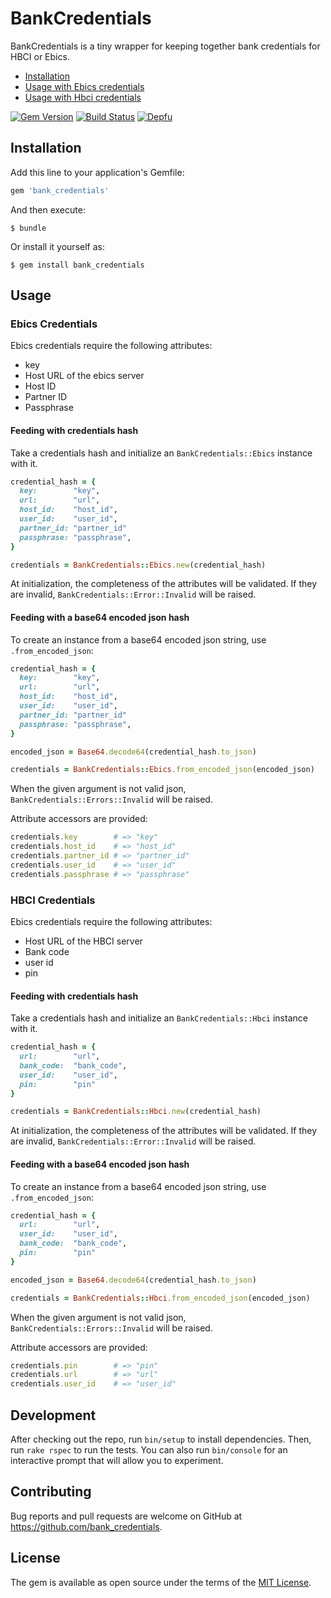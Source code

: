 # BankCredentials

BankCredentials is a tiny wrapper for keeping together bank credentials for HBCI or Ebics. 

- [Installation](#installation)
- [Usage with Ebics credentials](#ebics-credentials)
- [Usage with Hbci credentials](#hbci-credentials)

[![Gem Version](https://badge.fury.io/rb/bank_credentials.svg)](https://badge.fury.io/rb/bank_credentials)
[![Build Status](https://travis-ci.org/fintastic/bank_credentials.svg?branch=master)](https://travis-ci.org/fintastic/bank_credentials)
[![Depfu](https://badges.depfu.com/badges/cbc516a00ed7e4ff91cfdf72d4644805/count.svg)](https://depfu.com/github/fintastic/bank_credentials?project=Bundler)

## Installation

Add this line to your application's Gemfile:

```ruby
gem 'bank_credentials'
```

And then execute:

    $ bundle

Or install it yourself as:

    $ gem install bank_credentials

## Usage

### Ebics Credentials

Ebics credentials require the following attributes:

* key
* Host URL of the ebics server
* Host ID
* Partner ID
* Passphrase

#### Feeding with credentials hash
Take a credentials hash and initialize an `BankCredentials::Ebics` instance with it. 
```ruby
credential_hash = {
  key:        "key",
  url:        "url",
  host_id:    "host_id",
  user_id:    "user_id",
  partner_id: "partner_id"
  passphrase: "passphrase",
}

credentials = BankCredentials::Ebics.new(credential_hash)
```
At initialization, the completeness of the attributes will be validated. If they are invalid, `BankCredentials::Error::Invalid` will be raised. 


#### Feeding with a base64 encoded json hash
To create an instance from a base64 encoded json string, use `.from_encoded_json`:
```ruby
credential_hash = {
  key:        "key",
  url:        "url",
  host_id:    "host_id",
  user_id:    "user_id",
  partner_id: "partner_id"
  passphrase: "passphrase",
}

encoded_json = Base64.decode64(credential_hash.to_json)

credentials = BankCredentials::Ebics.from_encoded_json(encoded_json)
```
When the given argument is not valid json, `BankCredentials::Errors::Invalid` will be raised.

Attribute accessors are provided:
```ruby
credentials.key        # => "key"
credentials.host_id    # => "host_id"
credentials.partner_id # => "partner_id"
credentials.user_id    # => "user_id"
credentials.passphrase # => "passphrase"
```


### HBCI Credentials

Ebics credentials require the following attributes:

* Host URL of the HBCI server
* Bank code
* user id
* pin

#### Feeding with credentials hash
Take a credentials hash and initialize an `BankCredentials::Hbci` instance with it. 
```ruby
credential_hash = {
  url:        "url",
  bank_code:  "bank_code",
  user_id:    "user_id",
  pin:        "pin"
}

credentials = BankCredentials::Hbci.new(credential_hash)
```
At initialization, the completeness of the attributes will be validated. If they are invalid, `BankCredentials::Error::Invalid` will be raised. 


#### Feeding with a base64 encoded json hash
To create an instance from a base64 encoded json string, use `.from_encoded_json`:
```ruby
credential_hash = {
  url:        "url",
  user_id:    "user_id",
  bank_code:  "bank_code",
  pin:        "pin"
}

encoded_json = Base64.decode64(credential_hash.to_json)

credentials = BankCredentials::Hbci.from_encoded_json(encoded_json)
```
When the given argument is not valid json, `BankCredentials::Errors::Invalid` will be raised.

Attribute accessors are provided:
```ruby
credentials.pin        # => "pin"
credentials.url        # => "url"
credentials.user_id    # => "user_id"
```

## Development

After checking out the repo, run `bin/setup` to install dependencies. Then, run `rake rspec` to run the tests. You can also run `bin/console` for an interactive prompt that will allow you to experiment.

## Contributing

Bug reports and pull requests are welcome on GitHub at https://github.com/bank_credentials.


## License

The gem is available as open source under the terms of the [MIT License](http://opensource.org/licenses/MIT).

